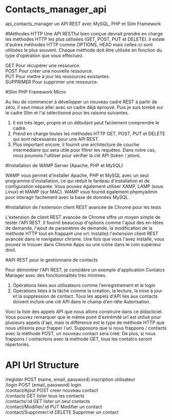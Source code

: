# Contacts_manager_api
api_contacts_manager
un API REST avec MySQL, PHP et Slim Framework

#Méthodes HTTP
Une API RESTful bien conçue devrait prendre en charge les méthodes HTTP les plus utilisées (GET, POST, PUT et DELETE).
Il existe d'autres méthodes HTTP comme OPTIONS, HEAD mais celles-ci sont utilisées le plus souvent. 
Chaque méthode doit être utilisée en fonction du type d'opération que vous effectuez.

GET Pour récupérer une ressource.<br>
POST Pour créer une nouvelle ressource.<br>
PUT Pour mettre à jour les ressources existantes.<br>
SUPPRIMER Pour supprimer une ressource.<br>

#Slim PHP Framework Micro

Au lieu de commencer à développer un nouveau cadre REST à partir de zéro, il vaut mieux aller avec 
un cadre déjà éprouvé. Puis je suis tombé sur le cadre Slim et l'ai sélectionné pour les raisons suivantes.

1. Il est très léger, propre et un débutant peut facilement comprendre le cadre.
2. Prend en charge toutes les méthodes HTTP GET, POST, PUT et DELETE qui sont nécessaires pour une API REST.
3. Plus important encore, il fournit une architecture de couche intermédiaire qui 
sera utile pour filtrer les requêtes. Dans notre cas, nous pouvons l'utiliser pour vérifier la clé API (token / jeton).

#Installation de WAMP Server (Apache, PHP et MySQL)

WAMP vous permet d'installer Apache, PHP et MySQL avec un seul programme d'installation,
 ce qui réduit le fardeau d'installation et de configuration séparée. Vous pouvez également utiliser XAMP, LAMP (sous Linux) et MAMP 
(sur MAC). WAMP vous fournit également phpmyadmin pour interagir facilement avec la base de données MySQL.

#Installation de l'extension client REST avancée de Chrome pour les tests

L'extension de client REST avancée de Chrome offre un moyen simple de tester l'API REST.
 Il fournit beaucoup d'options comme l'ajout des en-têtes de demande, 
 l'ajout de paramètres de demande, la modification de la méthode HTTP tout 
 en frappant une url. Installez l'extension client REST avancée dans le navigateur chrome. Une fois que vous l'avez installé,
 vous pouvez le trouver dans Chrome Apps ou une icône dans le coin supérieur droit.
 
 #API REST pour le gestionnaire de contacts

Pour démontrer l'API REST, je considère un exemple d'application Contatcs Manager avec des fonctionnalités très minimes.
1. Opérations liées aux utilisateurs comme l'enregistrement et le login
2. Opérations liées à la tâche comme la création, la lecture, la mise à jour et la suppression de contact.
 Tous les appels d'API liés aux contacts doivent inclure une clé API dans le champ d'en-tête Autorisation.

Voici la liste des appels API que nous allons construire dans ce didacticiel. 
Vous pouvez remarquer que le même point d'extrémité url est utilisé pour plusieurs appels d'api, 
mais la différence est le type de méthode HTTP que nous utilisons pour frapper l'url.
 Supposons que si nous frappons / contacts avec la méthode POST, un nouveau contact sera créé.
 De plus, si nous frappons / contactons avec la méthode GET, tous les contatcs seront répertoriés.
 
 
 
 # API Url Structure

 
/register	POST	(name, email, password)	inscription utilisateur <br>
/login	POST  (email, password)	login<br>
/contact/Ajout	POST	creer nouveau contact<br>
/contacts	GET	lister tous les contacts<br>
/contacts/:id	GET	lister un seul  contacts<br>
/contact/Modifier/:id	PUT	Modifier un contact<br>
/contact/Supprimer/:id	DELETE	Supprimer un contact<br>



